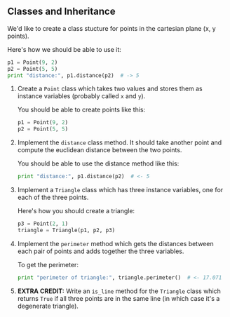 ## Classes and Inheritance

We'd like to create a class stucture for points in the cartesian plane (x, y points).

Here's how we should be able to use it:

```python
p1 = Point(9, 2)
p2 = Point(5, 5)
print "distance:", p1.distance(p2)  # -> 5
```

1. Create a `Point` class which takes two values and stores them as instance variables (probably called `x` and `y`).

    You should be able to create points like this:

    ```python
    p1 = Point(9, 2)
    p2 = Point(5, 5)
    ```

2. Implement the `distance` class method. It should take another point and compute the euclidean distance between the two points.

    You should be able to use the distance method like this:

    ```python
    print "distance:", p1.distance(p2)  # <- 5
    ```

3. Implement a `Triangle` class which has three instance variables, one for each of the three points.

    Here's how you should create a triangle:

    ```python
    p3 = Point(2, 1)
    triangle = Triangle(p1, p2, p3)
    ```

4. Implement the `perimeter` method which gets the distances between each pair of points and adds together the three variables.

    To get the perimeter:

    ```python
    print "perimeter of triangle:", triangle.perimeter()  # <- 17.071
    ```

5. **EXTRA CREDIT:** Write an `is_line` method for the `Triangle` class which returns `True` if all three points are in the same line (in which case it's a degenerate triangle).
